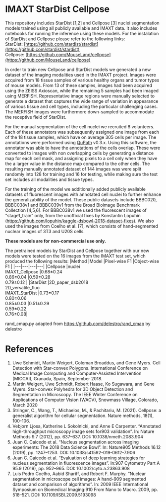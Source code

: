 # IMAXT StarDist Cellpose

This repository includes StarDist [1,2] and Cellpose [3] nuclei segmentation models trained using all publicly available and IMAXT data. It also includes notebooks for running the inference using these models. For the instalation of StarDist and Cellpose please refer to the following links:<br />
StarDist: [https://github.com/stardist/stardist](https://github.com/stardist/stardist)<br />
Cellpose: [https://github.com/MouseLand/cellpose](https://github.com/MouseLand/cellpose)

In order to train new Cellpose and StarDist models we generated a new dataset of the imaging modalities used in the IMAXT project. Images were acquired from 18 tissue samples of various healthy organs and tumor types of mouse models. From 13 of these samples, images had been acquired using the ZEISS Axioscan, while the remaining 5 samples had been imaged using MERFISH. Representative image regions were manually selected to generate a dataset that captures the wide range of variation in appearance of various tissue and cell types, including the particular challenging cases. The MERFISH images were furthermore down-sampled to accommodate the receptive field of StarDist.

For the manual segmentation of the cell nuclei we recruited 8 volunteers. Each of these annotators was subsequently assigned one image from each of the 18 tissue samples, which have on average 305 cells per image. The annotations were performed using [QuPath](https://qupath.github.io/) v0.3.x. Using this software, the annotator was able to have the annotations of the cells overlap. These were converted to images with non overlapping cells by generating a distance map for each cell mask, and assigning pixels to a cell only when they have the a larger value in the distance map compared to the other cells. The resulting manually annotated dataset of 144 images was were split randomly into 128 for training and 16 for testing, while making sure the test set includes all modalities and tissue types.

For the training of the model we additionally added publicly available datasets of fluorescent images with annotated cell nuclei to further enhance the generalizability of the model. These public datasets include BBBC020, BBBC038v1 and BBBC039v1 from the Broad Bioimage Benchmark Collection [4,5,6]. For BBBC038v1 we used the fluorescent images of "stage1_train" only, from the unofficial fixes by Konstantin Lopuhin (https://github.com/lopuhin/kaggle-dsbowl-2018-dataset-fixes). We also used the images from Coelho et al. [7], which consists of hand-segmented nuclear images of 3T3 and U20S cells.

**These models are for non-commercial use only.**

The pretrained models by StarDist and Cellpose together with our new models were tested on the 16 images from the IMAXT test set, which produced the following results:
|Method   |Model   |Pixel-wise F1   |Object-wise F1   |
|---|---|---|---|
|Cellpose |nuclei<br>IMAXT_Cellpose   |0.68±0.24<br>0.86±0.04   |0.59±0.28<br>0.79±0.12   |
|StarDist |2D_paper_dsb2018<br>2D_versatile_fluo<br>IMAXT_StarDist |0.73±0.17<br>0.80±0.06<br>0.85±0.03 |0.51±0.29<br>0.59±0.22<br>0.76±0.08|

rand_cmap.py adapted from https://github.com/delestro/rand_cmap by delestro

# References


1. Uwe Schmidt, Martin Weigert, Coleman Broaddus, and Gene Myers.
    Cell Detection with Star-convex Polygons.
    International Conference on Medical Image Computing and Computer-Assisted Intervention (MICCAI), Granada, Spain, September 2018.
2. Martin Weigert, Uwe Schmidt, Robert Haase, Ko Sugawara, and Gene Myers.
    Star-convex Polyhedra for 3D Object Detection and Segmentation in Microscopy.
    The IEEE Winter Conference on Applications of Computer Vision (WACV), Snowmass Village, Colorado, March 2020
3. Stringer, C., Wang, T., Michaelos, M., & Pachitariu, M. (2021). Cellpose: a generalist algorithm for cellular segmentation. Nature methods, 18(1), 100-106.
4. Vebjorn Ljosa, Katherine L Sokolnicki, and Anne E Carpenter. “Annotated high-throughput microscopy image sets for903
validation”. In: Nature Methods 9.7 (2012), pp. 637–637. DOI: 10.1038/nmeth.2083.904
5. Juan C. Caicedo et al. “Nucleus segmentation across imaging experiments: The 2018 Data Science Bowl”. In: Nature905
Methods 16.12 (2019), pp. 1247–1253. DOI: 10.1038/s41592-019-0612-7.906
6. Juan C. Caicedo et al. “Evaluation of deep learning strategies for nucleus segmentation in fluorescence images”. In:907
Cytometry Part A 95.9 (2019), pp. 952–965. DOI: 10.1002/cyto.a.23863.908
7. Luis Pedro Coelho, Aabid Shariff, and Robert F. Murphy. “Nuclear segmentation in microscope cell images: A hand-909
segmented dataset and comparison of algorithms”. In: 2009 IEEE International Symposium on Biomedical Imaging:910
From Nano to Macro. 2009, pp. 518–521. DOI: 10.1109/ISBI.2009.5193098
